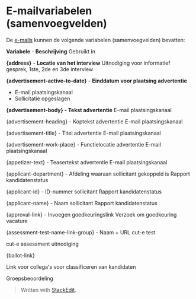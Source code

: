 # E-mailvariabelen (samenvoegvelden)

De  [e-mails](standard_response_email_types.htm)  kunnen de volgende variabelen (samenvoegvelden) bevatten:

**Variabele** - **Beschrijving**
Gebruikt in

**{address}** - **Locatie van het interview**
Uitnodiging voor informatief gesprek, 1ste, 2de en 3de interview

**{advertisement-active-to-date}** - **Einddatum voor plaatsing advertentie**
- E-mail plaatsingskanaal
- Sollicitatie opgeslagen

**{advertisement-body} - Tekst advertentie**
E-mail plaatsingskanaal

{advertisement-heading} - Koptekst advertentie
E-mail plaatsingskanaal

{advertisement-title} - Titel advertentie
E-mail plaatsingskanaal

{advertisement-work-place} - Functielocatie advertentie
E-mail plaatsingskanaal

{appetizer-text} - Teasertekst advertentie
E-mail plaatsingskanaal

{applicant-department} - Afdeling waaraan sollicitant gekoppeld is
Rapport kandidatenstatus

{applicant-id} - ID-nummer sollicitant
Rapport kandidatenstatus

{applicant-name} - Naam sollicitant
Rapport kandidatenstatus

{approval-link} - Invoegen goedkeuringslink
Verzoek om goedkeuring vacature

{assessment-test-name-link-group} - Naam + URL cut-e test

cut-e assessment uitnodiging

{ballot-link}

Link voor collega's voor classificeren van kandidaten

Groepsbeoordeling
> Written with [StackEdit](https://stackedit.io/).
<!--stackedit_data:
eyJoaXN0b3J5IjpbLTc2NTA2OTYxNl19
-->